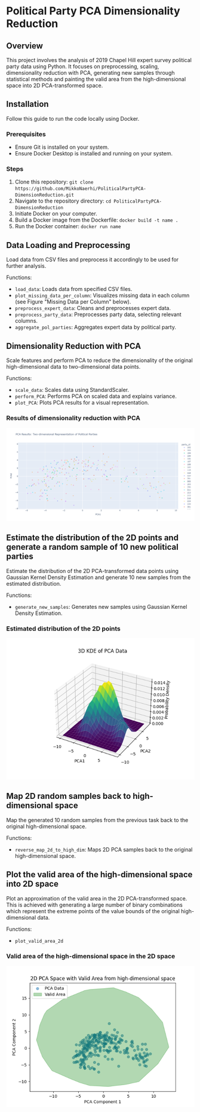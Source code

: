 # Political Party PCA Dimensionality Reduction

## Overview
This project involves the analysis of 2019 Chapel Hill expert survey political party data using Python. It focuses on preprocessing, scaling, dimensionality reduction with PCA, generating new samples through statistical methods and painting the valid area from the high-dimensional space into 2D PCA-transformed space.

## Installation

Follow this guide to run the code locally using Docker.

### Prerequisites

- Ensure Git is installed on your system.
- Ensure Docker Desktop is installed and running on your system.

### Steps

1. Clone this repository: `git clone https://github.com/MikkoNaerhi/PoliticalPartyPCA-DimensionReduction.git`
2. Navigate to the repository directory: `cd PoliticalPartyPCA-DimensionReduction`
2. Initiate Docker on your computer. 
3. Build a Docker image from the Dockerfile: `docker build -t name .`
4. Run the Docker container: `docker run name`


## Data Loading and Preprocessing

Load data from CSV files and preprocess it accordingly to be used for further analysis.

Functions:
* `load_data`: Loads data from specified CSV files.
* `plot_missing_data_per_column`: Visualizes missing data in each column (see Figure "Missing Data per Column" below).
* `preprocess_expert_data`: Cleans and preprocesses expert data.
* `preprocess_party_data`: Preprocesses party data, selecting relevant columns.
* `aggregate_pol_parties`: Aggregates expert data by political party.

## Dimensionality Reduction with PCA

Scale features and perform PCA to reduce the dimensionality of the original high-dimensional data to two-dimensional data points. 

Functions:
* `scale_data`: Scales data using StandardScaler.
* `perform_PCA`: Performs PCA on scaled data and explains variance.
* `plot_PCA`: Plots PCA results for a visual representation.

### Results of dimensionality reduction with PCA
![PCA scatterplot](imgs/PCA_scatterplot.png)

## Estimate the distribution of the 2D points and generate a random sample of 10 new political parties

Estimate the distribution of the 2D PCA-transformed data points using Gaussian Kernel Density Estimation and generate 10 new samples from the estimated distribution.

Functions:
* `generate_new_samples`: Generates new samples using Gaussian Kernel Density Estimation.

### Estimated distribution of the 2D points
![Estimated distribution](imgs/estimated_distribution.png)

## Map 2D random samples back to high-dimensional space

Map the generated 10 random samples from the previous task back to the original high-dimensional space. 

Functions: 
* `reverse_map_2d_to_high_dim`: Maps 2D PCA samples back to the original high-dimensional space.

## Plot the valid area of the high-dimensional space into 2D space

Plot an approximation of the valid area in the 2D PCA-transformed space. This is achieved with generating a large number of binary combinations which represent the extreme points of the value bounds of the original high-dimensional data. 

Functions:
* `plot_valid_area_2d`

### Valid area of the high-dimensional space in the 2D space
![Valid area](imgs/valid_area_2d.png)

